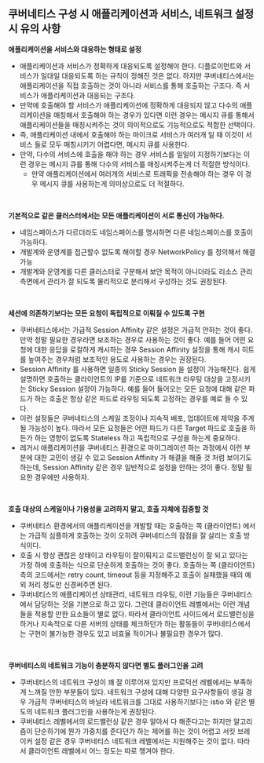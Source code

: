 ## 쿠버네티스 구성 시 애플리케이션과 서비스, 네트워크 설정 시 유의 사항



**애플리케이션을 서비스와 대응하는 형태로 설정**

- 애플리케이션과 서비스가 정확하게 대응되도록 설정해야 한다. 디플로이먼트와 서비스가 일대일 대응되도록 하는 규칙이 정해진 것은 없다. 하지만 쿠버네티스에서는 애플리케이션을 직접 호출하는 것이 아니라 서비스를 통해 호출하는 구조다. 즉 서비스가 애플리케이션과 대응되는 구조다.
- 만약에 호출해야 할 서비스가 애플리케이션에 정확하게 대응되지 않고 다수의 애플리케이션을 매칭해서 호출해야 하는 경우가 있다면 이런 경우는 메시지 큐를 통해서 애플리케이션들을 매칭시켜주는 것이 의미적으로도 기능적으로도 적합한 선택이다.
- 즉, 애플리케이션 내에서 호출해야 하는 마이크로 서비스가 여러개 일 때 이것이 서비스 들로 모두 매칭시키기 어렵다면, 메시지 큐를 사용한다.
- 만약, 다수의 서비스에 호출을 해야 하는 경우 서비스를 일일이 지정하기보다는 이런 경우는 메시지 큐를 통해 다수의 서비스를 매칭시켜주는게 더 적절한 방식이다.
    - 만약 애플리케이션에서 여러개의 서비스로 트래픽을 전송해야 하는 경우 이 경우 메시지 큐를 사용하는게 의미상으로도 더 적절하다.

<br>



**기본적으로 같은 클러스터에서는 모든 애플리케이션이 서로 통신이 가능하다.**

- 네임스페이스가 다르더라도 네임스페이스를 명시하면 다른 네임스페이스를 호출이 가능하다.
- 개발계와 운영계를 접근할수 없도록 해야할 경우 NetworkPolicy 를 정의해서 해결 가능
- 개발계와 운영계를 다른 클러스터로 구분해서 보안 목적이 아니더라도 리소스 관리 측면에서 관리가 잘 되도록 물리적으로 분리해서 구성하는 것도 권장된다.

<br>



**세션에 의존하기보다는 모든 요청이 독립적으로 이뤄질 수 있도록 구현**

- 쿠버네티스에서는 가급적 Session Affinity 같은 설정은 가급적 안하는 것이 좋다. 만약 정말 필요한 경우라면 보조하는 경우로 사용하는 것이 좋다. 예를 들어 어떤 요청에 대한 응답을 로컬하게 캐시하는 경우 Session Affinity 설정을 통해 캐시 히트를 높여주는 경우처럼 보조적인 용도로 사용하는 경우는 권장된다.
- Session Affinity 를 사용하면 일종의 Sticky Session 을 설정이 가능해진다. 쉽게 설명하면 호출하는 클라이언트의 IP를 기준으로 네트워크 라우팅 대상을 고정시키는 Sticky Session 설정이 가능하다. 예를 들어 들어오는 모든 요청에 대해 같은 파드가 하는 호출은 항상 같은 파드로 라우팅 되도록 고정하는 경우를 예로 들 수 있다.
- 이런 설정들은 쿠버네티스의 스케일 조정이나 지속적 배포, 업데이트에 제약을 주게될 가능성이 높다. 따라서 모든 요청들은 어떤 파드가 다른 Target 파드로 호출을 하든가 하는 영향이 없도록 Stateless 하고 독립적으로 구성을 하는게 중요하다.
- 레거시 애플리케이션을 쿠버네티스 환경으로 마이그레이션 하는 과정에서 이런 부분에 대한 고민이 생길 수 있고 Session Affinity 가 해결을 해줄 것 처럼 보이기도 하는데, Session Affinity 같은 경우 일반적으로 설정을 안하는 것이 좋다. 정말 필요한 경우에만 사용하자.

<br>



**호출 대상의 스케일이나 가용성을 고려하지 말고, 호출 자체에 집중할 것**

- 쿠버네티스 환경에서의 애플리케이션을 개발할 때는 호출하는 쪽 (클라이언트) 에서는 가급적 심플하게 호출하는 것이 오히려 쿠버네티스의 잠점을 잘 살리는 호출 방식이다.
- 호출 시 항상 괜찮은 상태이고 라우팅이 잘이뤄지고 로드밸런싱이 잘 되고 있다는 가정 하에 호출하는 식으로 단순하게 호출하는 것이 좋다. 호출하는 쪽 (클라이언트) 측의 코드에서는 retry count, timeout 등을 지정해주고 호출이 실패했을 때의 예외 처리 정도만 신경써주면 된다.
- 쿠버네티스의 애플리케이션 상태관리, 네트워크 라우팅, 이런 기능들은 쿠버네티스에서 담당하는 것을 기본으로 하고 있다. 그런데 클라이언트 레벨에서는 이런 개념들을 적용할 만한 요소들이 별로 없다. 따라서 클라이언트 사이드에서 로드밸런싱을 하거나 지속적으로 다른 서버의 상태를 체크하던가 하는 활동들이 쿠버네티스에서는 구현이 불가능한 경우도 있고 비효율 적이거나 불필요한 경우가 많다.

<br>



**쿠버네티스의 네트워크 기능이 충분하지 않다면 별도 플러그인을 고려**

- 쿠버네티스의 네트워크 구성이 꽤 잘 이루어져 있지만 프로덕션 레벨에서는 부족하게 느껴질 만한 부분들이 있다. 네트워크 구성에 대해 다양한 요구사항들이 생길 경우 가급적 쿠버네티스의 바닐라 네트워크를 그대로 사용하기보다는 istio 와 같은 별도의 네트워크 플러그인을 사용하는게 권장된다.
- 쿠버네티스 레벨에서의 로드밸런싱 같은 경우 알아서 다 해준다고는 하지만 알고리즘이 단순하기에 뭔가 가중치를 준다던가 하는 제어를 하는 것이 어렵고 서킷 브레이커 설정 같은 경우 쿠버네티스 네트워크 레벨에서는 지원해주는 것이 없다. 따라서 클라이언트 레벨에서 어느 정도는 따로 챙겨야 한다.

